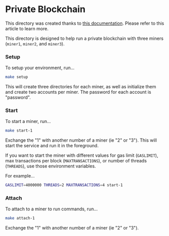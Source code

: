 Private Blockchain
==================

This directory was created thanks to [this
documentation](https://chainskills.com/2017/03/10/part-3-setup-the-private-chain-miners/).
Please refer to this article to learn more.

This directory is designed to help run a private blockchain with three miners
(`miner1`, `miner2`, and `miner3`).

### Setup

To setup your environment, run...

```sh
make setup
```

This will create three directories for each miner, as well as initialize them
and create two accounts per miner. The password for each account is
"password".

### Start

To start a miner, run...

```sh
make start-1
```

Exchange the "1" with another number of a miner (ie "2" or "3"). This will
start the service and run it in the foreground.

If you want to start the miner with different values for gas limit
(`GASLIMIT`), max
transactions per block (`MAXTRANSACTIONS`), or number of threads (`THREADS`),
use those environment variables.

For example...

```sh
GASLIMIT=4000000 THREADS=2 MAXTRANSACTIONS=4 start-1
```

### Attach

To attach to a miner to run commands, run...

```sh
make attach-1
```

Exchange the "1" with another number of a miner (ie "2" or "3").
